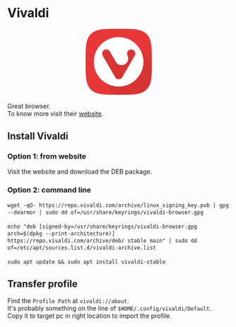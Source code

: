 # Vivaldi

<p align="center">
  <img src="../media/vivaldi.png" width="150"/>
</p>

Great browser. \
To know more visit their [website](https://vivaldi.com).

## Install Vivaldi

### Option 1: from website
Visit the website and download the DEB package.

### Option 2: command line

    wget -qO- https://repo.vivaldi.com/archive/linux_signing_key.pub | gpg --dearmor | sudo dd of=/usr/share/keyrings/vivaldi-browser.gpg

    echo "deb [signed-by=/usr/share/keyrings/vivaldi-browser.gpg arch=$(dpkg --print-architecture)] https://repo.vivaldi.com/archive/deb/ stable main" | sudo dd of=/etc/apt/sources.list.d/vivaldi-archive.list

    sudo apt update && sudo apt install vivaldi-stable

## Transfer profile

Find the `Profile Path` at `vivaldi://about`. \
It's probably something on the line of `$HOME/.config/vivaldi/Default`. \
Copy it to target pc in right location to import the profile.
